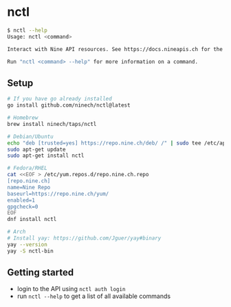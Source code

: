 # nctl

```bash
$ nctl --help
Usage: nctl <command>

Interact with Nine API resources. See https://docs.nineapis.ch for the full API docs.

Run "nctl <command> --help" for more information on a command.
```

## Setup

```bash
# If you have go already installed
go install github.com/ninech/nctl@latest

# Homebrew
brew install ninech/taps/nctl

# Debian/Ubuntu
echo "deb [trusted=yes] https://repo.nine.ch/deb/ /" | sudo tee /etc/apt/sources.list.d/repo.nine.ch.list
sudo apt-get update
sudo apt-get install nctl

# Fedora/RHEL
cat <<EOF > /etc/yum.repos.d/repo.nine.ch.repo
[repo.nine.ch]
name=Nine Repo
baseurl=https://repo.nine.ch/yum/
enabled=1
gpgcheck=0
EOF
dnf install nctl

# Arch
# Install yay: https://github.com/Jguer/yay#binary
yay --version
yay -S nctl-bin
```

## Getting started

* login to the API using `nctl auth login`
* run `nctl --help` to get a list of all available commands
